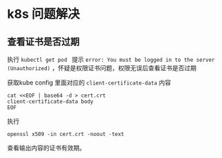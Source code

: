 # k8s 问题解决



## 查看证书是否过期

执行 `kubectl get pod ` 提示 `error: You must be logged in to the server (Unauthorized)` ，怀疑是权限证书问题，权限无误后查看证书是否过期

获取kube config 里面对应的 `client-certificate-data` 内容

```
cat <<EOF | base64 -d > cert.crt
client-certificate-data body
EOF
```

执行

```
openssl x509 -in cert.crt -noout -text
```

查看输出内容的证书有效期。























